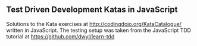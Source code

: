 ## Test Driven Development Katas in JavaScript
Solutions to the Kata exercises at http://codingdojo.org/KataCatalogue/ written in JavaScript. 
The testing setup was taken from the JavaScript TDD tutorial at https://github.com/dwyl/learn-tdd 

